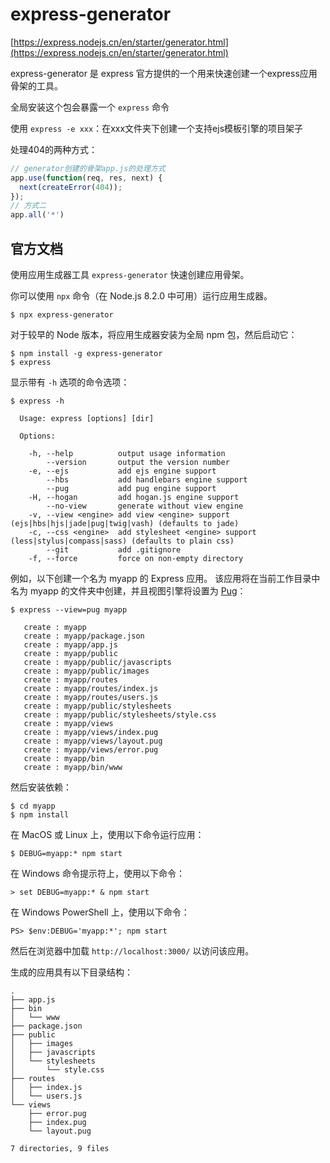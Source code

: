 # express-generator

[https://express.nodejs.cn/en/starter/generator.html](https://express.nodejs.cn/en/starter/generator.html)

 express-generator 是 express 官方提供的一个用来快速创建一个express应用骨架的工具。

全局安装这个包会暴露一个 `express` 命令

使用 `express -e xxx`：在xxx文件夹下创建一个支持ejs模板引擎的项目架子

处理404的两种方式：

```js
// generator创建的骨架app.js的处理方式
app.use(function(req, res, next) {
  next(createError(404));
});
// 方式二
app.all('*')
```

## 官方文档

使用应用生成器工具 `express-generator` 快速创建应用骨架。

你可以使用 `npx` 命令（在 Node.js 8.2.0 中可用）运行应用生成器。

```console
$ npx express-generator
```

对于较早的 Node 版本，将应用生成器安装为全局 npm 包，然后启动它：

```console
$ npm install -g express-generator
$ express
```

显示带有 `-h` 选项的命令选项：

```console
$ express -h

  Usage: express [options] [dir]

  Options:

    -h, --help          output usage information
        --version       output the version number
    -e, --ejs           add ejs engine support
        --hbs           add handlebars engine support
        --pug           add pug engine support
    -H, --hogan         add hogan.js engine support
        --no-view       generate without view engine
    -v, --view <engine> add view <engine> support (ejs|hbs|hjs|jade|pug|twig|vash) (defaults to jade)
    -c, --css <engine>  add stylesheet <engine> support (less|stylus|compass|sass) (defaults to plain css)
        --git           add .gitignore
    -f, --force         force on non-empty directory
```

例如，以下创建一个名为 myapp 的 Express 应用。 该应用将在当前工作目录中名为 myapp 的文件夹中创建，并且视图引擎将设置为 [Pug](https://pug.nodejs.cn/)：

```console
$ express --view=pug myapp

   create : myapp
   create : myapp/package.json
   create : myapp/app.js
   create : myapp/public
   create : myapp/public/javascripts
   create : myapp/public/images
   create : myapp/routes
   create : myapp/routes/index.js
   create : myapp/routes/users.js
   create : myapp/public/stylesheets
   create : myapp/public/stylesheets/style.css
   create : myapp/views
   create : myapp/views/index.pug
   create : myapp/views/layout.pug
   create : myapp/views/error.pug
   create : myapp/bin
   create : myapp/bin/www
```

然后安装依赖：

```console
$ cd myapp
$ npm install
```

在 MacOS 或 Linux 上，使用以下命令运行应用：

```console
$ DEBUG=myapp:* npm start
```

在 Windows 命令提示符上，使用以下命令：

```console
> set DEBUG=myapp:* & npm start
```

在 Windows PowerShell 上，使用以下命令：

```console
PS> $env:DEBUG='myapp:*'; npm start
```

然后在浏览器中加载 `http://localhost:3000/` 以访问该应用。

生成的应用具有以下目录结构：

```console
.
├── app.js
├── bin
│   └── www
├── package.json
├── public
│   ├── images
│   ├── javascripts
│   └── stylesheets
│       └── style.css
├── routes
│   ├── index.js
│   └── users.js
└── views
    ├── error.pug
    ├── index.pug
    └── layout.pug

7 directories, 9 files
```

